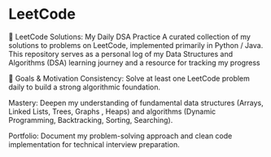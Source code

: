 # LeetCode

🚀 LeetCode Solutions: My Daily DSA Practice
A curated collection of my solutions to problems on LeetCode, implemented primarily in Python / Java. This repository serves as a personal log of my Data Structures and Algorithms (DSA) learning journey and a resource for tracking my progress

🎯 Goals & Motivation
Consistency: Solve at least one LeetCode problem daily to build a strong algorithmic foundation.

Mastery: Deepen my understanding of fundamental data structures (Arrays, Linked Lists, Trees, Graphs , Heaps) and algorithms (Dynamic Programming, Backtracking, Sorting, Searching).

Portfolio: Document my problem-solving approach and clean code implementation for technical interview preparation. 

 
